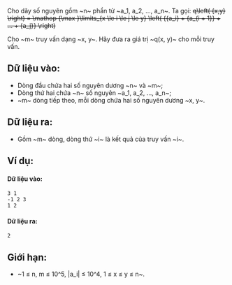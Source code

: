 Cho dãy số nguyên gồm ~n~ phần tử ~a_1, a_2, …, a_n~. Ta gọi:
~~q\left( {x,y} \right) = \mathop {\max }\limits_{x \le i \le j \le y} \left( {{a_i} + {a_{i + 1}} + ... + {a_j}} \right)~~

Cho ~m~ truy vấn dạng ~x, y~. Hãy đưa ra giá trị ~q(x, y)~ cho mỗi truy vấn.

## Dữ liệu vào:
- Dòng đầu chứa hai số nguyên dương ~n~ và ~m~;
- Dòng thứ hai chứa ~n~ số nguyên ~a_1, a_2, …, a_n~;
- ~m~ dòng tiếp theo, mỗi dòng chứa hai số nguyên dương ~x, y~.

## Dữ liệu ra:
- Gồm ~m~ dòng, dòng thứ ~i~ là kết quả của truy vấn ~i~.

## Ví dụ:
#### Dữ liệu vào:
```
3 1
-1 2 3
1 2
```

#### Dữ liệu ra:
```
2
```

## Giới hạn:
- ~1 ≤ n, m ≤ 10^5, |a_i| ≤ 10^4, 1 ≤ x ≤ y ≤ n~.